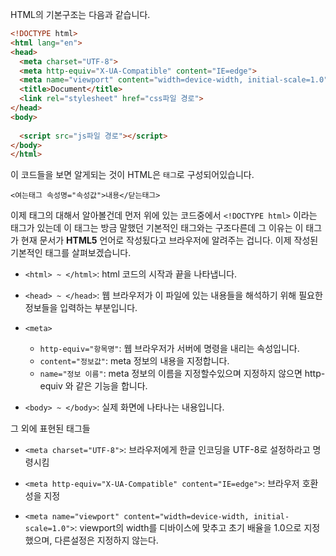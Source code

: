 HTML의 기본구조는 다음과 같습니다.
```html
<!DOCTYPE html>
<html lang="en">
<head>
  <meta charset="UTF-8">
  <meta http-equiv="X-UA-Compatible" content="IE=edge">
  <meta name="viewport" content="width=device-width, initial-scale=1.0">
  <title>Document</title>
  <link rel="stylesheet" href="css파일 경로">
</head>
<body>
  
  <script src="js파일 경로"></script>
</body>
</html>
```
이 코드들을 보면 알게되는 것이 HTML은 `태그`로 구성되어있습니다.
```
<여는태그 속성명="속성값">내용</닫는태그>
```
이제 태그의 대해서 알아볼건데 먼저 위에 있는 코드중에서 `<!DOCTYPE html>` 이라는 태그가 있는데 이 태그는 방금 말했던 기본적인 태그와는 구조다른데 그 이유는 이 태그가 현재 문서가 __HTML5__ 언어로 작성됬다고 브라우저에 알려주는 겁니다.
이제 작성된 기본적인 태그를 살펴보겠습니다.

- `<html> ~ </html>`: html 코드의 시작과 끝을 나타냅니다.

- `<head> ~ </head>`: 웹 브라우저가 이 파일에 있는 내용들을 해석하기 위해 필요한 정보들을 입력하는 부분입니다.

- `<meta>`
  - `http-equiv="항목명"`: 웹 브라우저가 서버에 명령을 내리는 속성입니다.
  - `content="정보값"`: meta 정보의 내용을 지정합니다.
  - `name="정보 이름"`: meta 정보의 이름을 지정할수있으며 지정하지 않으면 http-equiv 와 같은 기능을 합니다.

- `<body> ~ </body>`: 실제 화면에 나타나는 내용입니다.

그 외에 표현된 태그들
- `<meta charset="UTF-8">`: 브라우저에게 한글 인코딩을 UTF-8로 설정하라고 명령시킴

- `<meta http-equiv="X-UA-Compatible" content="IE=edge">`: 브라우저 호환성을 지정

- `<meta name="viewport" content="width=device-width, initial-scale=1.0">`: viewport의 width를 디바이스에 맞추고 초기 배율을 1.0으로 지정했으며, 다른설정은 지정하지 않는다.